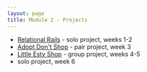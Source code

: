 ```yaml
---
layout: page
title: Module 2 - Projects
---
```


*   [Relational Rails](./relational_rails) - solo project, weeks 1-2
*   [Adopt Don't Shop](https://github.com/turingschool-examples/adopt_dont_shop) - pair project, week 3
*   [Little Esty Shop](https://github.com/turingschool-examples/little-esty-shop) - group project, weeks 4-5
*   solo project, week 6
